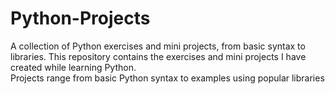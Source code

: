 # Python-Projects
A collection of Python exercises and mini projects, from basic syntax to libraries.
This repository contains the exercises and mini projects I have created while learning Python.  
Projects range from basic Python syntax to examples using popular libraries
